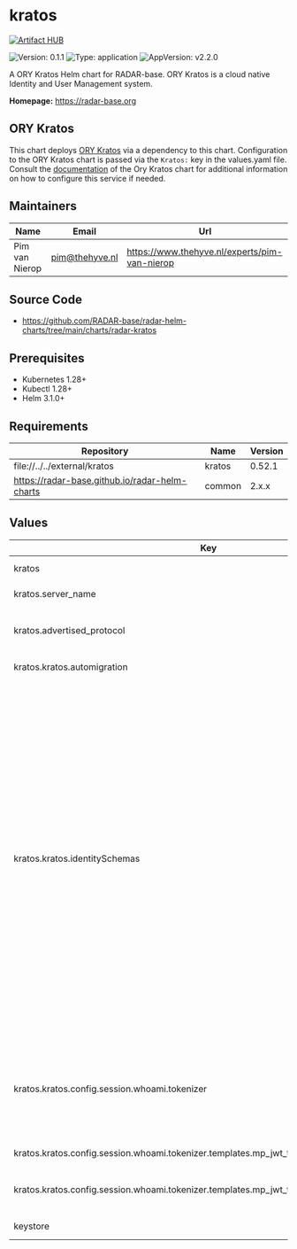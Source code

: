

# kratos
[![Artifact HUB](https://img.shields.io/endpoint?url=https://artifacthub.io/badge/repository/kratos)](https://artifacthub.io/packages/helm/radar-base/kratos)

![Version: 0.1.1](https://img.shields.io/badge/Version-0.1.1-informational?style=flat-square) ![Type: application](https://img.shields.io/badge/Type-application-informational?style=flat-square) ![AppVersion: v2.2.0](https://img.shields.io/badge/AppVersion-v2.2.0-informational?style=flat-square)

A ORY Kratos Helm chart for RADAR-base. ORY Kratos is a cloud native Identity and User Management system.

**Homepage:** <https://radar-base.org>

## ORY Kratos

This chart deploys [ORY Kratos](https://www.ory.sh/kratos/) via a dependency to this chart. Configuration to the ORY Kratos chart is passed via the `Kratos:` key in the values.yaml file.
Consult the [documentation](https://artifacthub.io/packages/helm/ory/kratos) of the Ory Kratos chart for additional information on how to configure this service if needed.

## Maintainers

| Name | Email | Url |
| ---- | ------ | --- |
| Pim van Nierop | <pim@thehyve.nl> | <https://www.thehyve.nl/experts/pim-van-nierop> |

## Source Code

* <https://github.com/RADAR-base/radar-helm-charts/tree/main/charts/radar-kratos>

## Prerequisites
* Kubernetes 1.28+
* Kubectl 1.28+
* Helm 3.1.0+

## Requirements

| Repository | Name | Version |
|------------|------|---------|
| file://../../external/kratos | kratos | 0.52.1 |
| https://radar-base.github.io/radar-helm-charts | common | 2.x.x |

## Values

| Key | Type | Default | Description |
|-----|------|---------|-------------|
| kratos | object | check `values.yaml` | Ory Kratos configuration |
| kratos.server_name | string | `"localhost"` | Hostname for the Kratos service |
| kratos.advertised_protocol | string | `"https"` | Protocol for the Kratos service (allowed values: http, https) |
| kratos.kratos.automigration | object | `{"enabled":true}` | Enables database migration |
| kratos.kratos.identitySchemas | object | `{"identity.schema.admin.json":"{\n  \"$schema\": \"http://json-schema.org/draft-07/schema#\",\n  \"$id\": \"admin\",\n  \"title\": \"admin\",\n  \"type\": \"object\",\n  \"properties\": {\n    \"traits\": {\n      \"type\": \"object\",\n      \"properties\": {\n        \"email\": {\n          \"type\": \"string\",\n          \"format\": \"email\",\n          \"title\": \"E-Mail\",\n          \"minLength\": 5,\n          \"ory.sh/kratos\": {\n            \"credentials\": {\n              \"password\": {\n                \"identifier\": true\n              },\n              \"totp\": {\n                \"account_name\": true\n              }\n            },\n            \"verification\": {\n              \"via\": \"email\"\n            },\n            \"recovery\": {\n              \"via\": \"email\"\n            }\n          }\n        }\n      },\n      \"required\": [\"email\"]\n    }\n  },\n  \"additionalProperties\": false\n}\n","identity.schema.researcher.json":"{\n  \"$schema\": \"http://json-schema.org/draft-07/schema#\",\n  \"$id\": \"user\",\n  \"title\": \"user\",\n  \"type\": \"object\",\n  \"properties\": {\n    \"traits\": {\n      \"type\": \"object\",\n      \"properties\": {\n        \"email\": {\n          \"type\": \"string\",\n          \"format\": \"email\",\n          \"title\": \"E-Mail\",\n          \"minLength\": 5,\n          \"ory.sh/kratos\": {\n            \"credentials\": {\n              \"password\": {\n                \"identifier\": true\n              },\n              \"totp\": {\n                \"account_name\": true\n              }\n            },\n            \"verification\": {\n              \"via\": \"email\"\n            },\n            \"recovery\": {\n              \"via\": \"email\"\n            }\n          }\n        }\n      },\n      \"required\": [\"email\"]\n    }\n  },\n  \"additionalProperties\": false\n}\n","identity.schema.subject.json":"{\n  \"$schema\": \"http://json-schema.org/draft-07/schema#\",\n  \"$id\": \"subject\",\n  \"title\": \"subject\",\n  \"type\": \"object\",\n  \"properties\": {\n    \"traits\": {\n      \"type\": \"object\",\n      \"properties\": {\n        \"email\": {\n          \"type\": \"string\",\n          \"format\": \"email\",\n          \"title\": \"E-Mail\",\n          \"minLength\": 5,\n          \"ory.sh/kratos\": {\n            \"credentials\": {\n              \"password\": {\n                \"identifier\": true\n              },\n              \"totp\": {\n                \"account_name\": true\n              }\n            },\n            \"verification\": {\n              \"via\": \"email\"\n            },\n            \"recovery\": {\n              \"via\": \"email\"\n            }\n          }\n        }\n      },\n      \"required\": [\"email\"]\n    }\n  },\n  \"additionalProperties\": false\n}\n"}` | You can add multiple identity schemas here. You can pass JSON schema using `--set-file` Helm CLI argument. |
| kratos.kratos.config.session.whoami.tokenizer | object | `{"enabled":true,"templates":{"mp_jwt_template":{"claims_mapper_url":"file:///etc/kratos/claims-mapper.jsonnet","jwks_url":"file:///etc/kratos/jwks.json","ttl":"1h"}}}` | Session-to-JWT token exchange configuration This enables Kratos to convert session tokens to JWT tokens for ManagementPortal integration |
| kratos.kratos.config.session.whoami.tokenizer.templates.mp_jwt_template.ttl | string | `"1h"` | JWT token time-to-live |
| kratos.kratos.config.session.whoami.tokenizer.templates.mp_jwt_template.claims_mapper_url | string | `"file:///etc/kratos/claims-mapper.jsonnet"` | JWT claims mapper URL pointing to JsonNet template |
| keystore | string | `""` | Keystore for JWT signing |

